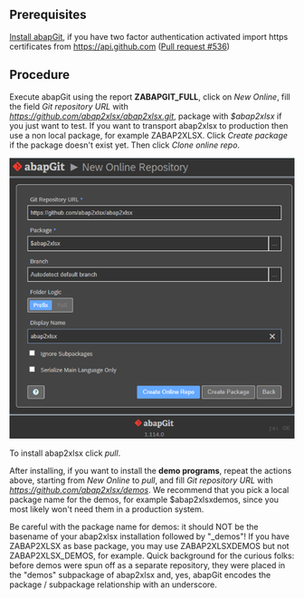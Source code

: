 ## Prerequisites

[Install abapGit](https://docs.abapgit.org/guide-install.html), if you have two factor authentication activated import https certificates from https://api.github.com ([Pull request #536](https://github.com/larshp/abapGit/pull/536))

## Procedure

Execute abapGit using the report **ZABAPGIT_FULL**, click on *New Online*, fill the field *Git repository URL* with *https://github.com/abap2xlsx/abap2xlsx.git*, package with *$abap2xlsx* if you just want to test. If you want to transport abap2xlsx to production then use a non local package, for example ZABAP2XLSX. Click *Create package* if the package doesn't exist yet. Then click *Clone online repo*.

![abapGit New Online Repository](new-online-abap2xlsx.png)

To install abap2xlsx click *pull*.

After installing, if you want to install the **demo programs**, repeat the actions above, starting from *New Online* to *pull*, and fill *Git repository URL* with *https://github.com/abap2xlsx/demos*. We recommend that you pick a local package name for the demos, for example $abap2xlsxdemos, since you most likely won't need them in a production system.

Be careful with the package name for demos: it should NOT be the basename of your abap2xlsx installation followed by "_demos"! If you have ZABAP2XLSX as base package, you may use ZABAP2XLSXDEMOS but not ZABAP2XLSX_DEMOS, for example. Quick background for the curious folks: before demos were spun off as a separate repository, they were placed in the "demos" subpackage of abap2xlsx and, yes, abapGit encodes the package / subpackage relationship with an underscore.
